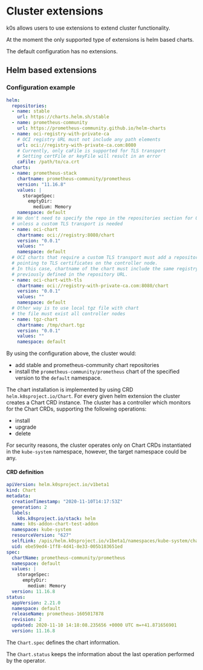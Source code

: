 <!--
SPDX-FileCopyrightText: 2020 k0s authors

SPDX-License-Identifier: CC-BY-SA-4.0
-->

# Cluster extensions

k0s allows users to use extensions to extend cluster functionality.

At the moment the only supported type of extensions is helm based charts.

The default configuration has no extensions.

## Helm based extensions

### Configuration example

```yaml
helm:
  repositories:
  - name: stable
    url: https://charts.helm.sh/stable
  - name: prometheus-community
    url: https://prometheus-community.github.io/helm-charts
  - name: oci-registry-with-private-ca
    # OCI registry URL must not include any path elements
    url: oci://registry-with-private-ca.com:8080
    # Currently, only caFile is supported for TLS transport
    # Setting certFile or keyFile will result in an error
    caFile: /path/to/ca.crt
  charts:
  - name: prometheus-stack
    chartname: prometheus-community/prometheus
    version: "11.16.8"
    values: |
      storageSpec:
        emptyDir:
          medium: Memory
    namespace: default
  # We don't need to specify the repo in the repositories section for OCI charts
  # unless a custom TLS transport is needed
  - name: oci-chart
    chartname: oci://registry:8080/chart
    version: "0.0.1"
    values: ""
    namespace: default
  # OCI charts that require a custom TLS transport must add a repository entry 
  # pointing to TLS certificates on the controller node.
  # In this case, chartname of the chart must include the same registry URL 
  # previously defined in the repository URL.
  - name: oci-chart-with-tls
    chartname: oci://registry-with-private-ca.com:8080/chart
    version: "0.0.1"
    values: ""
    namespace: default
  # Other way is to use local tgz file with chart
  # the file must exist all controller nodes
  - name: tgz-chart
    chartname: /tmp/chart.tgz
    version: "0.0.1"
    values: ""
    namespace: default
```

By using the configuration above, the cluster would:

- add stable and prometheus-community chart repositories
- install the `prometheus-community/prometheus` chart of the specified version to the `default` namespace.

The chart installation is implemented by using CRD `helm.k0sproject.io/Chart`. For every given helm extension the cluster creates a Chart CRD instance. The cluster has a controller which monitors for the Chart CRDs, supporting the following operations:

- install
- upgrade
- delete

For security reasons, the cluster operates only on Chart CRDs instantiated in the `kube-system` namespace, however, the target namespace could be any.

#### CRD definition

```yaml
apiVersion: helm.k0sproject.io/v1beta1
kind: Chart
metadata:
  creationTimestamp: "2020-11-10T14:17:53Z"
  generation: 2
  labels:
    k0s.k0sproject.io/stack: helm
  name: k0s-addon-chart-test-addon
  namespace: kube-system
  resourceVersion: "627"
  selfLink: /apis/helm.k0sproject.io/v1beta1/namespaces/kube-system/charts/k0s-addon-chart-test-addon
  uid: ebe59ed4-1ff8-4d41-8e33-005b183651ed
spec:
  chartName: prometheus-community/prometheus
  namespace: default
  values: |
    storageSpec:
      emptyDir:
        medium: Memory
  version: 11.16.8
status:
  appVersion: 2.21.0
  namespace: default
  releaseName: prometheus-1605017878
  revision: 2
  updated: 2020-11-10 14:18:08.235656 +0000 UTC m=+41.871656901
  version: 11.16.8
```

The `Chart.spec` defines the chart information.

The `Chart.status` keeps the information about the last operation performed by the operator.
